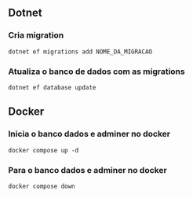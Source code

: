 ## Dotnet

### Cria migration
```
dotnet ef migrations add NOME_DA_MIGRACAO
```

### Atualiza o banco de dados com as migrations
```
dotnet ef database update
```


## Docker

### Inicia o banco dados e adminer no docker
```
docker compose up -d
```

### Para o banco dados e adminer no docker
```
docker compose down
```